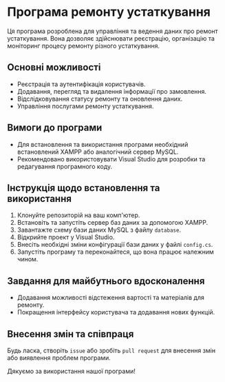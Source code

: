# Програма ремонту устаткування

Ця програма розроблена для управління та ведення даних про ремонт устаткування. Вона дозволяє здійснювати реєстрацію, організацію та моніторинг процесу ремонту різного устаткування.

## Основні можливості

- Реєстрація та аутентифікація користувачів.
- Додавання, перегляд та видалення інформації про замовлення.
- Відслідковування статусу ремонту та оновлення даних.
- Управління послугами ремонту устаткування.

## Вимоги до програми

- Для встановлення та використання програми необхідний встановлений XAMPP або аналогічний сервер MySQL.
- Рекомендовано використовувати Visual Studio для розробки та редагування програмного коду.

## Інструкція щодо встановлення та використання

1. Клонуйте репозиторій на ваш комп'ютер.
2. Встановіть та запустіть сервер баз даних за допомогою XAMPP.
3. Завантажте схему бази даних MySQL з файлу `database`.
4. Відкрийте проект у Visual Studio.
5. Внесіть необхідні зміни конфігурації бази даних у файлі `config.cs`.
6. Запустіть програму та переконайтеся, що вона працює належним чином.

## Завдання для майбутнього вдосконалення

- Додавання можливості відстеження вартості та матеріалів для ремонту.
- Покращення інтерфейсу користувача та додавання нових функцій.

## Внесення змін та співпраця

Будь ласка, створіть `issue` або зробіть `pull request` для внесення змін або виявлення проблем програми.

Дякуємо за використання нашої програми!
